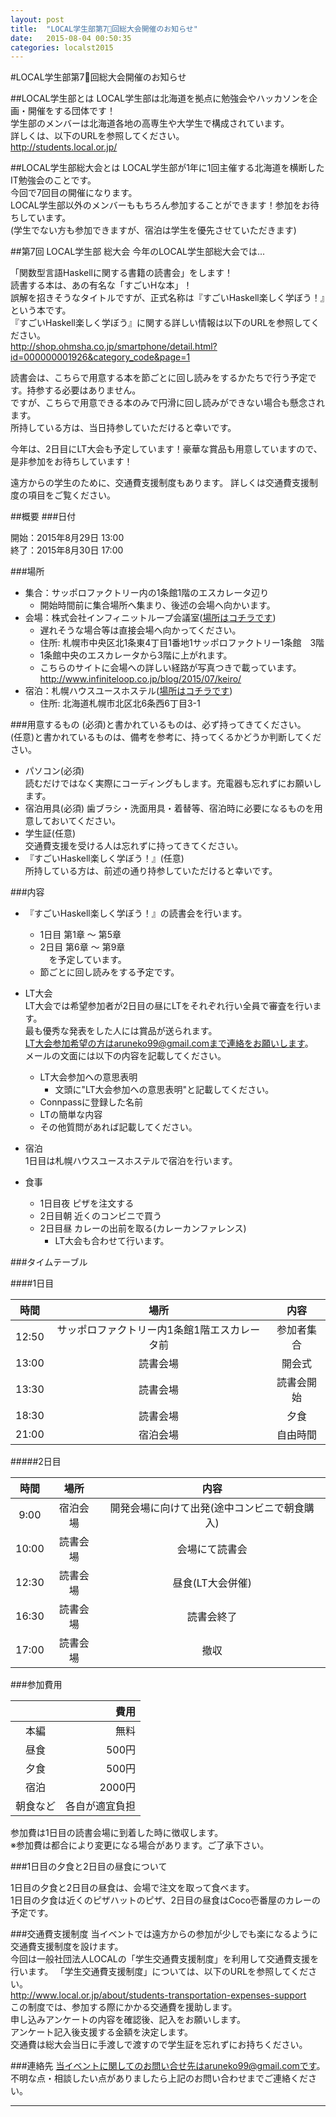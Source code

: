 ```yaml
---
layout: post
title:  "LOCAL学生部第7回総大会開催のお知らせ"
date:   2015-08-04 00:50:35
categories: localst2015
---
```


#LOCAL学生部第7回総大会開催のお知らせ

##LOCAL学生部とは
LOCAL学生部は北海道を拠点に勉強会やハッカソンを企画・開催をする団体です！  
学生部のメンバーは北海道各地の高専生や大学生で構成されています。  
詳しくは、以下のURLを参照してください。  
http://students.local.or.jp/

##LOCAL学生部総大会とは
LOCAL学生部が1年に1回主催する北海道を横断したIT勉強会のことです。  
今回で7回目の開催になります。  
LOCAL学生部以外のメンバーももちろん参加することができます！参加をお待ちしています。  
(学生でない方も参加できますが、宿泊は学生を優先させていただきます)  

##第7回 LOCAL学生部 総大会
今年のLOCAL学生部総大会では...

「関数型言語Haskellに関する書籍の読書会」をします！  
読書する本は、あの有名な「すごいHな本」！  
誤解を招きそうなタイトルですが、正式名称は『すごいHaskell楽しく学ぼう！』という本です。  
『すごいHaskell楽しく学ぼう』に関する詳しい情報は以下のURLを参照してください。  
http://shop.ohmsha.co.jp/smartphone/detail.html?id=000000001926&category_code&page=1

読書会は、こちらで用意する本を節ごとに回し読みをするかたちで行う予定です。持参する必要はありません。  
ですが、こちらで用意できる本のみで円滑に回し読みができない場合も懸念されます。  
所持している方は、当日持参していただけると幸いです。

今年は、2日目にLT大会も予定しています！豪華な賞品も用意していますので、是非参加をお待ちしています！

遠方からの学生のために、交通費支援制度もあります。
詳しくは交通費支援制度の項目をご覧ください。

##概要
###日付

開始：2015年8月29日 13:00  
終了：2015年8月30日 17:00

###場所
- 集合：サッポロファクトリー内の1条館1階のエスカレータ辺り
    - 開始時間前に集合場所へ集まり、後述の会場へ向かいます。
- 会場：株式会社インフィニットループ会議室([場所はコチラです](http://u222u.info/mLc0 "GoogleMapへ移動します"))
    - 遅れそうな場合等は直接会場へ向かってください。
    - 住所: 札幌市中央区北1条東4丁目1番地1サッポロファクトリー1条館　3階
    - 1条館中央のエスカレータから3階に上がれます。
    - こちらのサイトに会場への詳しい経路が写真つきで載っています。
    　http://www.infiniteloop.co.jp/blog/2015/07/keiro/
- 宿泊：札幌ハウスユースホステル([場所はコチラです](http://u222u.info/mLc4 "GoogleMapへ移動します"))
    - 住所: 北海道札幌市北区北6条西6丁目3-1

###用意するもの
(必須)と書かれているものは、必ず持ってきてください。  
(任意)と書かれているものは、備考を参考に、持ってくるかどうか判断してください。

- パソコン(必須)  
読むだけではなく実際にコーディングもします。充電器も忘れずにお願いします。
- 宿泊用具(必須)
歯ブラシ・洗面用具・着替等、宿泊時に必要になるものを用意しておいてください。
- 学生証(任意)  
交通費支援を受ける人は忘れずに持ってきてください。
- 『すごいHaskell楽しく学ぼう！』(任意)  
所持している方は、前述の通り持参していただけると幸いです。

###内容
- 『すごいHaskell楽しく学ぼう！』の読書会を行います。
    - 1日目 第1章 ～ 第5章
    - 2日目 第6章 ～ 第9章  
　を予定しています。
    - 節ごとに回し読みをする予定です。

- LT大会  
  LT大会では希望参加者が2日目の昼にLTをそれぞれ行い全員で審査を行います。  
最も優秀な発表をした人には賞品が送られます。  
LT大会参加希望の方はaruneko99@gmail.comまで連絡をお願いします。  
メールの文面には以下の内容を記載してください。
    - LT大会参加への意思表明
        - 文頭に"LT大会参加への意思表明"と記載してください。
    - Connpassに登録した名前
    - LTの簡単な内容
    - その他質問があれば記載してください。

- 宿泊  
  1日目は札幌ハウスユースホステルで宿泊を行います。

- 食事
    - 1日目夜 ピザを注文する
    - 2日目朝 近くのコンビニで買う
    - 2日目昼 カレーの出前を取る(カレーカンファレンス)
        - LT大会も合わせて行います。


###タイムテーブル

####1日目

| 時間 |     場所    |     内容    |
|:----------:|:-----------:|:-----------:|
| 12:50 | サッポロファクトリー内1条館1階エスカレータ前| 参加者集合 |
| 13:00 | 読書会場 | 開会式 |
| 13:30 | 読書会場 | 読書会開始 |
| 18:30 | 読書会場 | 夕食 |
| 21:00 | 宿泊会場 | 自由時間 |

#####2日目

| 時間 |     場所    |     内容    |
|:----------:|:-----------:|:-----------:|
| 9:00 | 宿泊会場 | 開発会場に向けて出発(途中コンビニで朝食購入) |
| 10:00 | 読書会場 | 会場にて読書会 |
| 12:30 | 読書会場 | 昼食(LT大会併催) |
| 16:30 | 読書会場 | 読書会終了 |
| 17:00 | 読書会場 | 撤収 |

###参加費用

|            |     費用    |
|:----------:|------------:|
| 本編       |        無料 |
| 昼食       |      500円  |
| 夕食       |      500円  |
| 宿泊       |      2000円 |
| 朝食など   | 各自が適宜負担 |

参加費は1日目の読書会場に到着した時に徴収します。  
※参加費は都合により変更になる場合があります。ご了承下さい。  

###1日目の夕食と2日目の昼食について

1日目の夕食と2日目の昼食は、会場で注文を取って食べます。  
1日目の夕食は近くのピザハットのピザ、2日目の昼食はCoco壱番屋のカレーの予定です。


###交通費支援制度
当イベントでは遠方からの参加が少しでも楽になるように交通費支援制度を設けます。  
今回は一般社団法人LOCALの「学生交通費支援制度」を利用して交通費支援を行います。
「学生交通費支援制度」については、以下のURLを参照してください。  
http://www.local.or.jp/about/students-transportation-expenses-support  
この制度では、参加する際にかかる交通費を援助します。  
申し込みアンケートの内容を確認後、記入をお願いします。  
アンケート記入後支援する金額を決定します。  
交通費は総大会当日に手渡しで渡すので学生証を忘れずにお持ちください。

###連絡先
当イベントに関してのお問い合せ先はaruneko99@gmail.comです。  
不明な点・相談したい点がありましたら上記のお問い合わせまでご連絡ください。

---------------------------------------------------------------------
